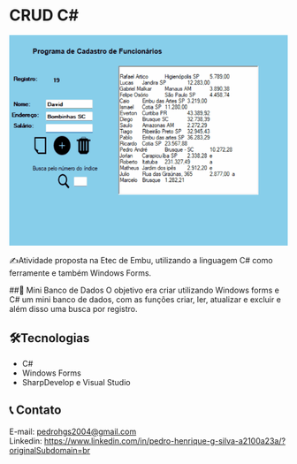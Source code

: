 # CRUD C#

![preview](./imagemgif.gif)

✍️Atividade proposta na Etec de Embu, utilizando a linguagem C# como ferramente e também Windows Forms.

##📃 Mini Banco de Dados
O objetivo era criar utilizando Windows forms e C# um mini banco de dados, com as funções criar, ler, atualizar e excluir e além disso uma busca por registro.


## 🛠️Tecnologias

* C#
* Windows Forms
* SharpDevelop e Visual Studio

## 📞 Contato

E-mail: pedrohgs2004@gmail.com <br>
Linkedin: https://www.linkedin.com/in/pedro-henrique-g-silva-a2100a23a/?originalSubdomain=br
